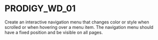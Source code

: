 # PRODIGY_WD_01
Create an interactive navigation menu that changes color or style when scrolled or when hovering over a menu item. The navigation menu should have a fixed position and be visible on all pages.
